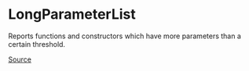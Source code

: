 # LongParameterList

Reports functions and constructors which have more parameters than a certain threshold.


[Source](https://detekt.github.io/detekt/complexity.html#longparameterlist)
